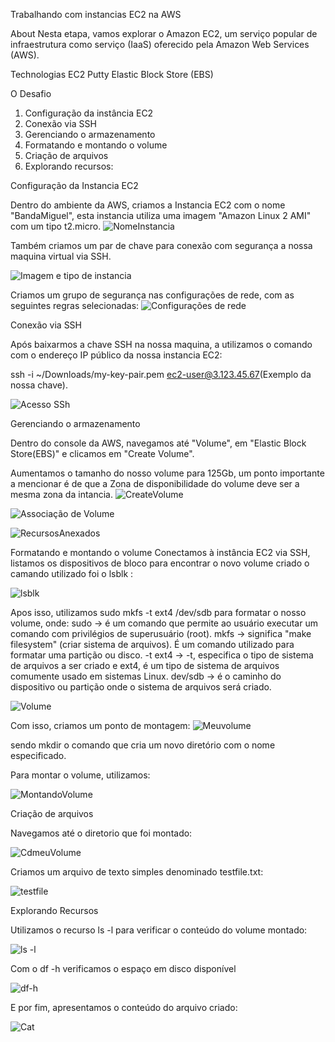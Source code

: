 Trabalhando com instancias EC2 na AWS

About
Nesta etapa, vamos explorar o Amazon EC2, um serviço popular de infraestrutura como serviço (IaaS) oferecido pela Amazon Web Services (AWS).

Technologias
EC2
Putty
Elastic Block Store (EBS)

O Desafio
1. Configuração da instância EC2
2. Conexão via SSH
3. Gerenciando o armazenamento
4. Formatando e montando o volume
5. Criação de arquivos
6. Explorando recursos:


Configuração da Instancia EC2

Dentro do ambiente da AWS, criamos a Instancia EC2 com o nome "BandaMiguel", esta instancia utiliza uma imagem "Amazon Linux 2 AMI" com um tipo t2.micro.
![NomeInstancia](https://github.com/vihjoulle/Redes-e-Linux-Essentials-para-AWS/assets/73195664/1782bc89-73d5-4c0b-a541-eedd9fa23fe9)

Também criamos um par de chave para conexão com segurança a nossa maquina virtual via SSH.

![Imagem e tipo de instancia](https://github.com/vihjoulle/Redes-e-Linux-Essentials-para-AWS/assets/73195664/897a8fe2-c4df-4e1a-869b-cec59cb5c25f)

Criamos um grupo de segurança nas configurações de rede, com as seguintes regras selecionadas:
![Configurações de rede](https://github.com/vihjoulle/Redes-e-Linux-Essentials-para-AWS/assets/73195664/2157c017-31d8-4cd9-97a9-508ca70d908d)

Conexão via SSH

Após baixarmos a chave SSH na nossa maquina, a utilizamos o comando com o endereço IP público da nossa instancia EC2:

ssh -i ~/Downloads/my-key-pair.pem ec2-user@3.123.45.67(Exemplo da nossa chave).

![Acesso SSh](https://github.com/vihjoulle/Redes-e-Linux-Essentials-para-AWS/assets/73195664/751b62e5-48ed-4b5a-b2b1-7c193a033ff8)

Gerenciando o armazenamento

Dentro do console da AWS, navegamos até "Volume", em "Elastic Block Store(EBS)" e clicamos em "Create Volume".

Aumentamos o tamanho do nosso volume para 125Gb, um ponto importante a mencionar é de que a Zona de disponibilidade do volume deve ser a mesma zona da intancia.
![CreateVolume](https://github.com/vihjoulle/Redes-e-Linux-Essentials-para-AWS/assets/73195664/3f239cda-f32b-4590-8c9e-d1424e1481a7)

![Associação de Volume](https://github.com/vihjoulle/Redes-e-Linux-Essentials-para-AWS/assets/73195664/8b32317e-4590-42ce-9c0d-3b90e76142ea)

![RecursosAnexados](https://github.com/vihjoulle/Redes-e-Linux-Essentials-para-AWS/assets/73195664/4c701cb3-2d6c-48a3-af5c-4627bbbb0594)

Formatando e montando o volume
Conectamos à instância EC2 via SSH, listamos os dispositivos de bloco para encontrar o novo volume criado o camando utilizado foi o lsblk :

![lsblk](https://github.com/vihjoulle/Redes-e-Linux-Essentials-para-AWS/assets/73195664/7a3df055-4c2b-4fb7-98ac-c9c842409ccc)

Apos isso, utilizamos sudo mkfs -t ext4 /dev/sdb para formatar o nosso volume, onde:
sudo -> é um comando que permite ao usuário executar um comando com privilégios de superusuário (root).
mkfs -> significa "make filesystem" (criar sistema de arquivos). É um comando utilizado para formatar uma partição ou disco.
-t ext4 -> -t, especifica o tipo de sistema de arquivos a ser criado e ext4, é um tipo de sistema de arquivos comumente usado em sistemas Linux.
dev/sdb -> é o caminho do dispositivo ou partição onde o sistema de arquivos será criado.

![Volume](https://github.com/vihjoulle/Redes-e-Linux-Essentials-para-AWS/assets/73195664/3555c857-2808-4a94-9f60-fa6c299e663b)

Com isso, criamos um ponto de montagem:
![Meuvolume](https://github.com/vihjoulle/Redes-e-Linux-Essentials-para-AWS/assets/73195664/dedf2271-7ca8-4822-a4a3-9077a5beb352)

sendo mkdir o comando que cria um novo diretório com o nome especificado.

Para montar o volume, utilizamos:

![MontandoVolume](https://github.com/vihjoulle/Redes-e-Linux-Essentials-para-AWS/assets/73195664/ccc19f7a-bf81-4f5a-bc5e-7badfbaf0853)

Criação de arquivos

Navegamos até o diretorio que foi montado:

![CdmeuVolume](https://github.com/vihjoulle/Redes-e-Linux-Essentials-para-AWS/assets/73195664/6818c95a-2771-425c-873f-16e2e4133731)

Criamos um arquivo de texto simples denominado testfile.txt:

![testfile](https://github.com/vihjoulle/Redes-e-Linux-Essentials-para-AWS/assets/73195664/31fdaab3-feb8-431d-9d5c-4de2f52938fd)

Explorando Recursos

Utilizamos o recurso ls -l para verificar o conteúdo do volume montado:

![ls -l](https://github.com/vihjoulle/Redes-e-Linux-Essentials-para-AWS/assets/73195664/a603713c-a2c7-4b29-91dc-289866994ddf)

Com o df -h verificamos o espaço em disco disponível

![df-h](https://github.com/vihjoulle/Redes-e-Linux-Essentials-para-AWS/assets/73195664/adebd092-57c0-42a3-8bba-dcab5508f8ba)

E por fim, apresentamos o conteúdo do arquivo criado:

![Cat](https://github.com/vihjoulle/Redes-e-Linux-Essentials-para-AWS/assets/73195664/331dca4e-14ef-4639-becc-e5c22613bd2e)

